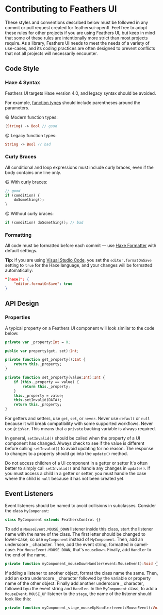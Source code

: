 # Contributing to Feathers UI

These styles and conventions described below must be followed in any commit or pull request created for feathersui-openfl. Feel free to adopt these rules for other projects if you are using Feathers UI, but keep in mind that some of these rules are intentionally more strict than most projects require. As a library, Feathers UI needs to meet the needs of a variety of use-cases, and its coding practices are often designed to prevent conflicts that not all projects will necessarily encounter.

## Code Style

### Haxe 4 Syntax

Feathers UI targets Haxe version 4.0, and legacy syntax should be avoided.

For example, [function types](https://haxe.org/manual/types-function.html) should include parentheses around the parameters.

😃 Modern function types:

```hx
(String) -> Bool // good
```

😡 Legacy function types:

```hx
String -> Bool // bad
```

### Curly Braces

All conditional and loop expressions must include curly braces, even if the body contains one line only.

😃 With curly braces:

```hx
// good
if (condition) {
	doSomething();
}
```

😡 Without curly braces:

```hx
if (condition) doSomething(); // bad
```

### Formatting

All code must be formatted before each commit — use [Haxe Formatter](https://github.com/HaxeCheckstyle/haxe-formatter) with default settings.

**Tip:** If you are using [Visual Studio Code](https://github.com/vshaxe/vshaxe), you set the `editor.formatOnSave` setting to `true` for the Haxe language, and your changes will be formatted automatically:

```json
"[haxe]": {
	"editor.formatOnSave": true
}
```

## API Design

### Properties

A typical property on a Feathers UI component will look similar to the code below:

```hx
private var _property:Int = 0;

public var property(get, set):Int;

private function get_property():Int {
	return this._property;
}

private function set_property(value:Int):Int {
	if (this._property == value) {
		return this._property;
	}
	this._property = value;
	this.setInvalid(DATA);
	return this._property;
}
```

For getters and setters, use `get`, `set`, or `never`. Never use `default` or `null` because it will break compatibility with some supported workflows. Never use `@:isVar`. This means that a `private` backing variable is always required.

In general, `setInvalid()` should be called when the property of a UI component has changed. Always check to see if the value is different before calling `setInvalid()` to avoid updating for no reason. The response to changes to a property should go into the `update()` method.

Do not access children of a UI component in a getter or setter It's often better to simply call `setInvalid()` and handle any changes in `update()`. If you must access a child in a getter or setter, you must handle the case where the child is `null` because it has not been created yet.

## Event Listeners

Event listeners should be named to avoid collisions in subclasses. Consider the
class `MyComponent`:

```hx
class MyComponent extends FeathersControl {}
```

To add a `MouseEvent.MOUSE_DOWN` listener inside this class, start the listener name with the name of the class. The first letter should be changed to lower-case, so use `myComponent` instead of `MyComponent`. Then, add an underscore `_` character. Then, add the event string, formatted in camel-case. For `MouseEvent.MOUSE_DOWN`, that's `mouseDown`. Finally, add `Handler` to the end of the name.

```hx
private function myComponent_mouseDownHandler(event:MouseEvent):Void {}
```

If adding a listener to another object, format the class name the same. Then, add an extra underscore `_` character followed by the variable or property name of the other object. Finally add another underscore `_` character, followed byu the event string and `Handler`. In the `MyComponent` class, to add a `MouseEvent.MOUSE_UP` listener to the `stage`, the name of the listener should look like this:

```hx
private function myComponent_stage_mouseUpHandler(event:MouseEvent):Void {}
```